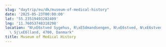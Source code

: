 ```yaml
---
slug: "daytrip/eu/dk/museum-of-medical-history"
date: '2025-05-23T00:00:00'
lat: '55.23519493282409'
lng: '11.76053740318298'
location: "N\xE6stved Sygehus, R\xE5dmandsengen, N\xE6stved, N\xE6stved Kommune, Region\
  \ Sj\xE6lland, 4700, Danmark"
title: Museum of Medical History
---
```



